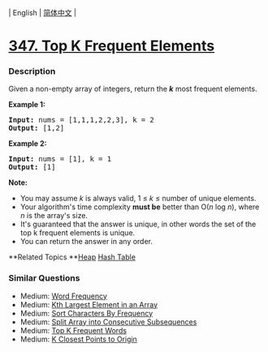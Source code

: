| English | [简体中文](README.md) |

# [347. Top K Frequent Elements](https://leetcode-cn.com/problems/top-k-frequent-elements)
 ### Description
<p>Given a non-empty array of integers, return the <b><i>k</i></b> most frequent elements.</p>

<p><strong>Example 1:</strong></p>

<pre>
<strong>Input: </strong>nums = <span id="example-input-1-1">[1,1,1,2,2,3]</span>, k = <span id="example-input-1-2">2</span>
<strong>Output: </strong><span id="example-output-1">[1,2]</span>
</pre>

<div>
<p><strong>Example 2:</strong></p>

<pre>
<strong>Input: </strong>nums = <span id="example-input-2-1">[1]</span>, k = <span id="example-input-2-2">1</span>
<strong>Output: </strong><span id="example-output-2">[1]</span></pre>
</div>

<p><b>Note: </b></p>

<ul>
	<li>You may assume <i>k</i> is always valid, 1 &le; <i>k</i> &le; number of unique elements.</li>
	<li>Your algorithm&#39;s time complexity <b>must be</b> better than O(<i>n</i> log <i>n</i>), where <i>n</i> is the array&#39;s size.</li>
	<li>It&#39;s guaranteed that the answer is unique, in other words the set of the top k frequent elements is unique.</li>
	<li>You can return the answer in any order.</li>
</ul>

**Related Topics	**[Heap](https://leetcode-cn.com/tag/heap) [Hash Table](https://leetcode-cn.com/tag/hash-table) 

### Similar Questions
 - Medium:	[Word Frequency](https://leetcode-cn.com/problems/word-frequency) 
 - Medium:	[Kth Largest Element in an Array](https://leetcode-cn.com/problems/kth-largest-element-in-an-array) 
 - Medium:	[Sort Characters By Frequency](https://leetcode-cn.com/problems/sort-characters-by-frequency) 
 - Medium:	[Split Array into Consecutive Subsequences](https://leetcode-cn.com/problems/split-array-into-consecutive-subsequences) 
 - Medium:	[Top K Frequent Words](https://leetcode-cn.com/problems/top-k-frequent-words) 
 - Medium:	[K Closest Points to Origin](https://leetcode-cn.com/problems/k-closest-points-to-origin) 
